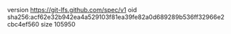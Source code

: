 version https://git-lfs.github.com/spec/v1
oid sha256:acf62e32b942ea4a529103f81ea39fe82a0d689289b536ff32966e2cbc4ef560
size 105950
